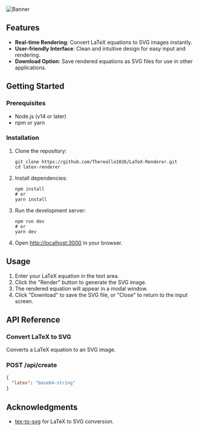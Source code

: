 ![Banner](https://github.com/user-attachments/assets/d0686a34-2234-4d37-af01-f6a0e1dc4633)

## Features

- **Real-time Rendering**: Convert LaTeX equations to SVG images instantly.
- **User-friendly Interface**: Clean and intuitive design for easy input and rendering.
- **Download Option**: Save rendered equations as SVG files for use in other applications.

## Getting Started

### Prerequisites

- Node.js (v14 or later)
- npm or yarn

### Installation

1. Clone the repository:
   ```
   git clone https://github.com/Thereallo1026/LaTeX-Renderer.git
   cd latex-renderer
   ```

2. Install dependencies:
   ```
   npm install
   # or
   yarn install
   ```

3. Run the development server:
   ```
   npm run dev
   # or
   yarn dev
   ```

4. Open [http://localhost:3000](http://localhost:3000) in your browser.

## Usage

1. Enter your LaTeX equation in the text area.
2. Click the "Render" button to generate the SVG image.
3. The rendered equation will appear in a modal window.
4. Click "Download" to save the SVG file, or "Close" to return to the input screen.

## API Reference

### Convert LaTeX to SVG

Converts a LaTeX equation to an SVG image.

### POST /api/create

```json
{
  "latex": "base64-string"
}
```

## Acknowledgments

- [tex-to-svg](https://www.npmjs.com/package/tex-to-svg) for LaTeX to SVG conversion.
